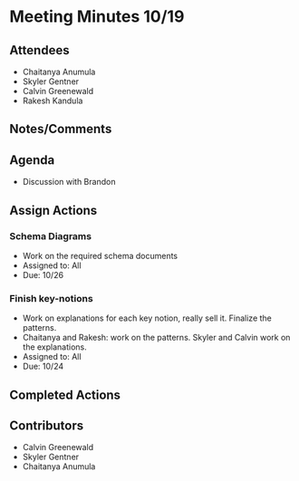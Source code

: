 # Meeting Minutes 10/19

## Attendees
* Chaitanya Anumula
* Skyler Gentner
* Calvin Greenewald
* Rakesh Kandula

## Notes/Comments

## Agenda
* Discussion with Brandon 

## Assign Actions
### Schema Diagrams
* Work on the required schema documents
* Assigned to: All
* Due: 10/26

### Finish key-notions 
* Work on explanations for each key notion, really sell it. Finalize the patterns.
* Chaitanya and Rakesh: work on the patterns. Skyler and Calvin work on the explanations. 
* Assigned to: All
* Due: 10/24


## Completed Actions

## Contributors
* Calvin Greenewald
* Skyler Gentner
* Chaitanya Anumula
